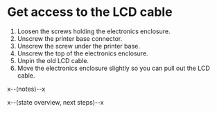 # Get access to the LCD cable

1. Loosen the screws holding the electronics enclosure.
2. Unscrew the printer base connector.
3. Unscrew the screw under the printer base.
4. Unscrew the top of the electronics enclosure.
5. Unpin the old LCD cable.
6. Move the electronics enclosure slightly so you can pull out the LCD cable.

x--(notes)--x

x--(state overview, next steps)--x
